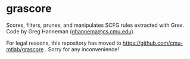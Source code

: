 grascore
========

Scores, filters, prunes, and manipulates SCFG rules extracted with Grex.  Code by Greg Hanneman (ghannema@cs.cmu.edu).

For legal reasons, this repository has moved to https://github.com/cmu-mtlab/grascore .  Sorry for any inconvenience!
